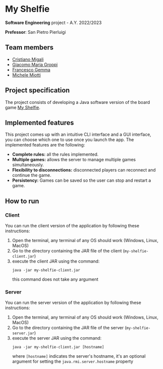 # My Shelfie

**Software Engineering** project - A.Y. 2022/2023

**Prefessor**: San Pietro Pierluigi

## Team members

* [Cristiano Migali](https://github.com/m1gwings)
* [Giacomo Maria Groppi](https://github.com/giacomogroppi)
* [Francesco Gemma](https://github.com/francescogemma)
* [Michele Miotti](https://github.com/michele-miotti-uni)

## Project specification

The project consists of developing a Java software version of the board game [My Shelfie](https://www.craniocreations.it/en/product/my-shelfie).

## Implemented features

This project comes up with an intuitive CLI interface and a GUI interface, you can choose which one to use once you launch the app.
The implemented features are the following:

* **Complete rules:**
    all the rules implemented.
* **Multiple games:**
    allows the server to manage multiple games simultaneously.
* **Flexibility to disconnections:**
    disconnected players can reconnect and continue the game.
* **Persistency:**
    Games can be saved so the user can stop and restart a game.

## How to run

### Client

You can run the client version of the application by following these instructions:

1. Open the terminal, any terminal of any OS should work (Windows, Linux, MacOS)
2. Go to the directory containing the JAR file of the client (`my-shelfie-client.jar`)
3. execute the client JAR using the command:
    ```
    java -jar my-shelfie-client.jar
    ```
    this command does not take any argument

### Server

You can run the server version of the application by following these instructions:

1. Open the terminal, any terminal of any OS should work (Windows, Linux, MacOS)
2. Go to the directory containing the JAR file of the server (`my-shelfie-server.jar`)
3. execute the server JAR using the command:
    ```
    java -jar my-shelfie-client.jar [hostname]
    ```
    where `[hostname]` indicates the server's hostname, it's an optional argument for setting the `java.rmi.server.hostname` property
